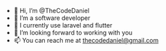 - 👋 Hi, I’m @TheCodeDaniel
- 👀 I’m a software developer
- 🌱 I currently use laravel and flutter
- 💞️ I’m looking forward to working with you
- 📫 You can reach me at thecodedaniel@gmail.com

<!---
TheCodeDaniel/TheCodeDaniel is a ✨ special ✨ repository because its `README.md` (this file) appears on your GitHub profile.
You can click the Preview link to take a look at your changes.
--->
